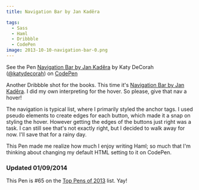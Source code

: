 ```yaml
---
title: Navigation Bar by Jan Kaděra

tags:
  - Sass
  - Haml
  - Dribbble
  - CodePen
image: 2013-10-10-navigation-bar-0.png
---
```


<p data-height="500" data-theme-id="97" data-slug-hash="HEgwl" data-user="katydecorah" data-default-tab="result" class='codepen'>See the Pen <a href='http://codepen.io/katydecorah/pen/HEgwl'>Navigation Bar by Jan Kaděra</a> by Katy DeCorah (<a href='http://codepen.io/katydecorah'>@katydecorah</a>) on <a href='http://codepen.io'>CodePen</a></p>

Another Dribbble shot for the books. This time it's [Navigation Bar by Jan Kaděra](http://dribbble.com/shots/1267103-Navigation-Bar). I did my own interpreting for the hover. So please, give that nav a hover!

The navigation is typical list, where I primarily styled the anchor tags. I used pseudo elements to create edges for each button, which made it a snap on styling the hover. However getting the edges of the buttons just right was a task. I can still see that's not exactly right, but I decided to walk away for now. I'll save that for a rainy day.

This Pen made me realize how much I enjoy writing Haml; so much that I'm thinking about changing my default HTML setting to it on CodePen.

### Updated 01/09/2014

This Pen is #65 on the [Top Pens of 2013](http://codepen.io/2013/popular/4) list. Yay!
